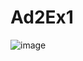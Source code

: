 # Ad2Ex1
![image](https://user-images.githubusercontent.com/55590244/113028664-34aef280-9194-11eb-8a93-052b6ef1cf0a.png)

